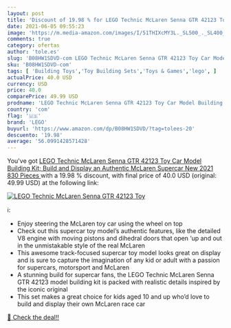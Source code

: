 ```yaml
---
layout: post
title: 'Discount of 19.98 % for LEGO Technic McLaren Senna GTR 42123 Toy'
date: 2021-06-05 09:55:23
image: 'https://m.media-amazon.com/images/I/51THIXcMY3L._SL500_._SL400_.jpg'
comments: true
category: ofertas
author: 'tole.es'
slug: 'B08HW1SDVD-com LEGO Technic McLaren Senna GTR 42123 Toy Car Model...'
sku: 'B08HW1SDVD-com'
tags: [ 'Building Toys','Toy Building Sets','Toys & Games','lego', ]
actualPrice: 40.0 USD
currency: USD
price: 40.0
comparePrice: 49.99 USD
prodname: 'LEGO Technic McLaren Senna GTR 42123 Toy Car Model Building Kit; Build and Display an Authentic McLaren Supercar  New 2021  830 Pieces '
country: 'com'
flag: '🇺🇸'
brand: 'LEGO'
buyurl: 'https://www.amazon.com/dp/B08HW1SDVD/?tag=tolees-20'
descuento: '19.98'
average: '56.0991428571428'
---
```


You've got [LEGO Technic McLaren Senna GTR 42123 Toy Car Model Building Kit; Build and Display an Authentic McLaren Supercar  New 2021  830 Pieces ](https://www.amazon.com/dp/B08HW1SDVD/?tag=tolees-20) with a  19.98 % discount, with final price of 40.0 USD (original: 49.99 USD) at the following link:

[![LEGO Technic McLaren Senna GTR 42123 Toy](https://m.media-amazon.com/images/I/51THIXcMY3L._SL500_._SL400_.jpg)](https://www.amazon.com/dp/B08HW1SDVD/?tag=tolees-20)

ℹ️:

- Enjoy steering the McLaren toy car using the wheel on top
- Check out this supercar toy model’s authentic features, like the detailed V8 engine with moving pistons and dihedral doors that open ‘up and out in the unmistakable style of the real McLaren
- This awesome track-focused supercar toy model looks great on display and is sure to capture the imagination of any kid or adult with a passion for supercars, motorsport and McLaren
- A stunning build for supercar fans, the LEGO Technic McLaren Senna GTR 42123 model building kit is packed with realistic details inspired by the iconic original
- This set makes a great choice for kids aged 10 and up who’d love to build and display their own McLaren race car

[🛒 Check the deal!!](https://www.amazon.com/dp/B08HW1SDVD/?tag=tolees-20)
